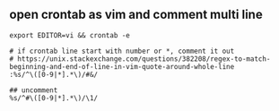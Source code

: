 ## open crontab as vim and comment multi line
```shell
export EDITOR=vi && crontab -e 

# if crontab line start with number or *, comment it out
# https://unix.stackexchange.com/questions/382208/regex-to-match-beginning-and-end-of-line-in-vim-quote-around-whole-line
:%s/^\([0-9|*].*\)/#&/

## uncomment
%s/^#\([0-9|*].*\)/\1/
```